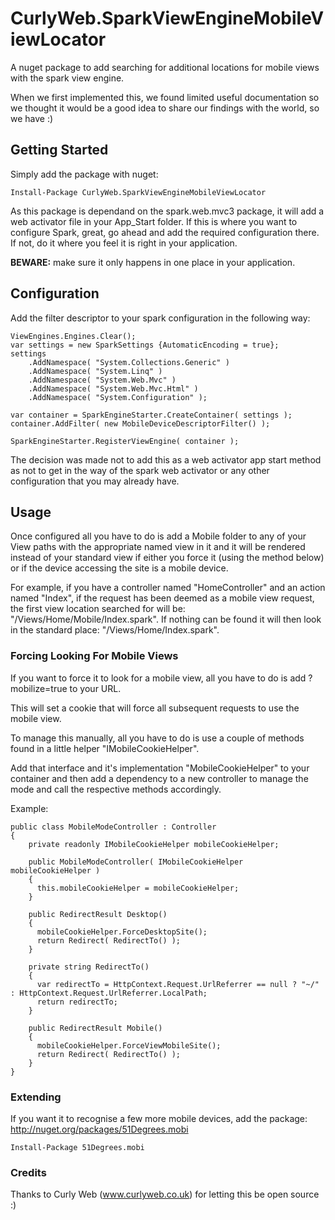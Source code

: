 # CurlyWeb.SparkViewEngineMobileViewLocator #
A nuget package to add searching for additional locations for mobile views with the spark view engine.

When we first implemented this, we found limited useful documentation so we thought it would be a good idea to share our findings with the world, so we have :)

## Getting Started ##
Simply add the package with nuget: 

	Install-Package CurlyWeb.SparkViewEngineMobileViewLocator

As this package is dependand on the spark.web.mvc3 package, it will add a web activator file in your App_Start folder. If this is where you want to configure Spark, great, go ahead and add the required configuration there. If not, do it where you feel it is right in your application.

**BEWARE:** make sure it only happens in one place in your application.

## Configuration ##
Add the filter descriptor to your spark configuration in the following way:

	ViewEngines.Engines.Clear();
	var settings = new SparkSettings {AutomaticEncoding = true};
	settings
		.AddNamespace( "System.Collections.Generic" )
		.AddNamespace( "System.Linq" )
		.AddNamespace( "System.Web.Mvc" )
		.AddNamespace( "System.Web.Mvc.Html" )
		.AddNamespace( "System.Configuration" );

	var container = SparkEngineStarter.CreateContainer( settings );
	container.AddFilter( new MobileDeviceDescriptorFilter() );

	SparkEngineStarter.RegisterViewEngine( container );

The decision was made not to add this as a web activator app start method as not to get in the way of the spark web activator or any other configuration that you may already have.

## Usage ##
Once configured all you have to do is add a Mobile folder to any of your View paths with the appropriate named view in it and it will be rendered instead of your standard view if either you force it (using the method below) or if the device accessing the site is a mobile device.

For example, if you have a controller named "HomeController" and an action named "Index", if the request has been deemed as a mobile view request, the first view location searched for will be: "/Views/Home/Mobile/Index.spark". If nothing can be found it will then look in the standard place: "/Views/Home/Index.spark".

### Forcing Looking For Mobile Views ###
If you want to force it to look for a mobile view, all you have to do is add ?mobilize=true to your URL. 

This will set a cookie that will force all subsequent requests to use the mobile view.

To manage this manually, all you have to do is use a couple of methods found in a little helper "IMobileCookieHelper".

Add that interface and it's implementation "MobileCookieHelper" to your container and then add a dependency to a new controller to manage the mode and call the respective methods accordingly.

Example: 

	public class MobileModeController : Controller
	{
    	private readonly IMobileCookieHelper mobileCookieHelper;

	    public MobileModeController( IMobileCookieHelper mobileCookieHelper )
	    {
	      this.mobileCookieHelper = mobileCookieHelper;
	    }

	    public RedirectResult Desktop()
	    {
	      mobileCookieHelper.ForceDesktopSite();
	      return Redirect( RedirectTo() );
	    }

	    private string RedirectTo()
	    {
	      var redirectTo = HttpContext.Request.UrlReferrer == null ? "~/" : HttpContext.Request.UrlReferrer.LocalPath;
	      return redirectTo;
	    }

	    public RedirectResult Mobile()
	    {
	      mobileCookieHelper.ForceViewMobileSite();
	      return Redirect( RedirectTo() );
	    }
	}

### Extending ###
If you want it to recognise a few more mobile devices, add the package: http://nuget.org/packages/51Degrees.mobi

	Install-Package 51Degrees.mobi


### Credits ###
Thanks to Curly Web (www.curlyweb.co.uk) for letting this be open source :)